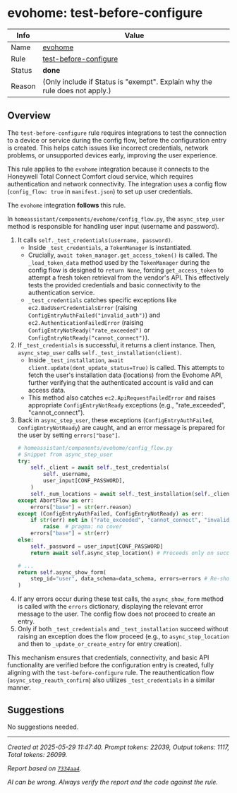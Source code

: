 # evohome: test-before-configure

| Info   | Value                                                                    |
|--------|--------------------------------------------------------------------------|
| Name   | [evohome](https://www.home-assistant.io/integrations/evohome/) |
| Rule   | [test-before-configure](https://developers.home-assistant.io/docs/core/integration-quality-scale/rules/test-before-configure)                                                     |
| Status | **done**                                                                 |
| Reason | (Only include if Status is "exempt". Explain why the rule does not apply.) |

## Overview

The `test-before-configure` rule requires integrations to test the connection to a device or service during the config flow, before the configuration entry is created. This helps catch issues like incorrect credentials, network problems, or unsupported devices early, improving the user experience.

This rule applies to the `evohome` integration because it connects to the Honeywell Total Connect Comfort cloud service, which requires authentication and network connectivity. The integration uses a config flow (`config_flow: true` in `manifest.json`) to set up user credentials.

The `evohome` integration **follows** this rule.

In `homeassistant/components/evohome/config_flow.py`, the `async_step_user` method is responsible for handling user input (username and password).
1.  It calls `self._test_credentials(username, password)`.
    *   Inside `_test_credentials`, a `TokenManager` is instantiated.
    *   Crucially, `await token_manager.get_access_token()` is called. The `_load_token_data` method used by the `TokenManager` during the config flow is designed to `return None`, forcing `get_access_token` to attempt a fresh token retrieval from the vendor's API. This effectively tests the provided credentials and basic connectivity to the authentication service.
    *   `_test_credentials` catches specific exceptions like `ec2.BadUserCredentialsError` (raising `ConfigEntryAuthFailed("invalid_auth")`) and `ec2.AuthenticationFailedError` (raising `ConfigEntryNotReady("rate_exceeded")` or `ConfigEntryNotReady("cannot_connect")`).
2.  If `_test_credentials` is successful, it returns a client instance. Then, `async_step_user` calls `self._test_installation(client)`.
    *   Inside `_test_installation`, `await client.update(dont_update_status=True)` is called. This attempts to fetch the user's installation data (locations) from the Evohome API, further verifying that the authenticated account is valid and can access data.
    *   This method also catches `ec2.ApiRequestFailedError` and raises appropriate `ConfigEntryNotReady` exceptions (e.g., "rate_exceeded", "cannot_connect").
3.  Back in `async_step_user`, these exceptions (`ConfigEntryAuthFailed`, `ConfigEntryNotReady`) are caught, and an error message is prepared for the user by setting `errors["base"]`.
    ```python
    # homeassistant/components/evohome/config_flow.py
    # Snippet from async_step_user
    try:
        self._client = await self._test_credentials(
            self._username,
            user_input[CONF_PASSWORD],
        )
        self._num_locations = await self._test_installation(self._client)
    except AbortFlow as err:
        errors["base"] = str(err.reason)
    except (ConfigEntryAuthFailed, ConfigEntryNotReady) as err:
        if str(err) not in ("rate_exceeded", "cannot_connect", "invalid_auth"):
            raise  # pragma: no cover
        errors["base"] = str(err)
    else:
        self._password = user_input[CONF_PASSWORD]
        return await self.async_step_location() # Proceeds only on success

    # ...
    return self.async_show_form(
        step_id="user", data_schema=data_schema, errors=errors # Re-shows form with errors
    )
    ```
4.  If any errors occur during these test calls, the `async_show_form` method is called with the `errors` dictionary, displaying the relevant error message to the user. The config flow does not proceed to create an entry.
5.  Only if both `_test_credentials` and `_test_installation` succeed without raising an exception does the flow proceed (e.g., to `async_step_location` and then to `_update_or_create_entry` for entry creation).

This mechanism ensures that credentials, connectivity, and basic API functionality are verified before the configuration entry is created, fully aligning with the `test-before-configure` rule. The reauthentication flow (`async_step_reauth_confirm`) also utilizes `_test_credentials` in a similar manner.

## Suggestions

No suggestions needed.

---

_Created at 2025-05-29 11:47:40. Prompt tokens: 22039, Output tokens: 1117, Total tokens: 26099._

_Report based on [`7334aa4`](https://github.com/home-assistant/core/tree/7334aa48f1e12289b3236f0b424a0fc16f5c2b6e)._

_AI can be wrong. Always verify the report and the code against the rule._
